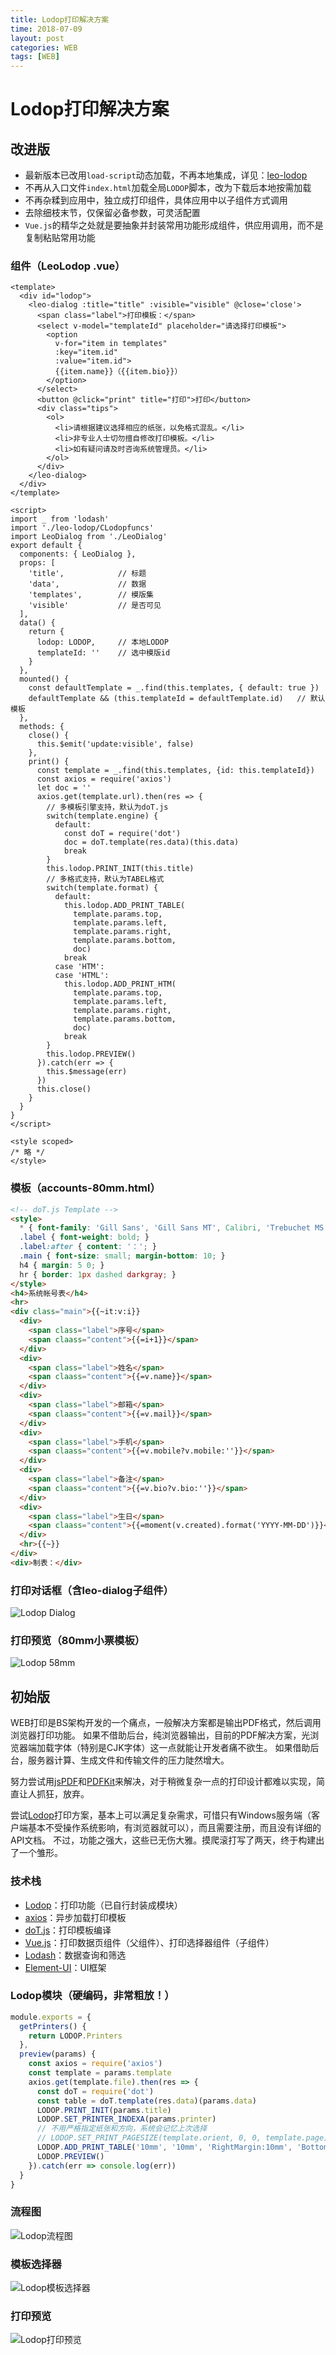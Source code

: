 ```yaml
---
title: Lodop打印解决方案
time: 2018-07-09
layout: post
categories: WEB
tags: [WEB]
---
```


# Lodop打印解决方案

## 改进版

- 最新版本已改用`load-script`动态加载，不再本地集成，详见：[leo-lodop](https://axolo.github.io/leovue/api/leo-lodop.html)
- 不再从入口文件`index.html`加载全局`LODOP`脚本，改为下载后本地按需加载
- 不再杂糅到应用中，独立成打印组件，具体应用中以子组件方式调用
- 去除细枝末节，仅保留必备参数，可灵活配置
- `Vue.js`的精华之处就是要抽象并封装常用功能形成组件，供应用调用，而不是复制粘贴常用功能

### 组件（LeoLodop .vue）

```vue
<template>
  <div id="lodop">
    <leo-dialog :title="title" :visible="visible" @close='close'>
      <span class="label">打印模板：</span>
      <select v-model="templateId" placeholder="请选择打印模板">
        <option
          v-for="item in templates"
          :key="item.id"
          :value="item.id">
          {{item.name}}（{{item.bio}}）
        </option>
      </select>
      <button @click="print" title="打印">打印</button>
      <div class="tips">
        <ol>
          <li>请根据建议选择相应的纸张，以免格式混乱。</li>
          <li>非专业人士切勿擅自修改打印模板。</li>
          <li>如有疑问请及时咨询系统管理员。</li>
        </ol>
      </div>
    </leo-dialog>
  </div>
</template>

<script>
import _ from 'lodash'
import './leo-lodop/CLodopfuncs'
import LeoDialog from './LeoDialog'
export default {
  components: { LeoDialog },
  props: [
    'title',            // 标题
    'data',             // 数据
    'templates',        // 模版集
    'visible'           // 是否可见
  ],
  data() {
    return {
      lodop: LODOP,     // 本地LODOP
      templateId: ''    // 选中模版id
    }
  },
  mounted() {
    const defaultTemplate = _.find(this.templates, { default: true })
    defaultTemplate && (this.templateId = defaultTemplate.id)   // 默认模板
  },
  methods: {
    close() {
      this.$emit('update:visible', false)
    },
    print() {
      const template = _.find(this.templates, {id: this.templateId})
      const axios = require('axios')
      let doc = ''
      axios.get(template.url).then(res => {
        // 多模板引擎支持，默认为doT.js
        switch(template.engine) {
          default:
            const doT = require('dot')
            doc = doT.template(res.data)(this.data)
            break
        }
        this.lodop.PRINT_INIT(this.title)
        // 多格式支持，默认为TABEL格式
        switch(template.format) {
          default:
            this.lodop.ADD_PRINT_TABLE(
              template.params.top,
              template.params.left,
              template.params.right,
              template.params.bottom,
              doc)
            break
          case 'HTM':
          case 'HTML':
            this.lodop.ADD_PRINT_HTM(
              template.params.top,
              template.params.left,
              template.params.right,
              template.params.bottom,
              doc)
            break
        }
        this.lodop.PREVIEW()
      }).catch(err => {
        this.$message(err)
      })
      this.close()
    }
  }
}
</script>

<style scoped>
/* 略 */
</style>
```

### 模板（accounts-80mm.html）

```html
<!-- doT.js Template -->
<style>
  * { font-family: 'Gill Sans', 'Gill Sans MT', Calibri, 'Trebuchet MS', sans-serif; }
  .label { font-weight: bold; }
  .label:after { content: '：'; }
  .main { font-size: small; margin-bottom: 10; }
  h4 { margin: 5 0; }
  hr { border: 1px dashed darkgray; }
</style>
<h4>系统帐号表</h4>
<hr>
<div class="main">{{~it:v:i}}
  <div>
    <span class="label">序号</span>
    <span claass="content">{{=i+1}}</span>
  </div>
  <div>
    <span class="label">姓名</span>
    <span claass="content">{{=v.name}}</span>
  </div>
  <div>
    <span class="label">邮箱</span>
    <span claass="content">{{=v.mail}}</span>
  </div>
  <div>
    <span class="label">手机</span>
    <span claass="content">{{=v.mobile?v.mobile:''}}</span>
  </div>
  <div>
    <span class="label">备注</span>
    <span claass="content">{{=v.bio?v.bio:''}}</span>
  </div>
  <div>
    <span class="label">生日</span>
    <span claass="content">{{=moment(v.created).format('YYYY-MM-DD')}}</span>
  </div>
  <hr>{{~}}
</div>
<div>制表：</div>
```

### 打印对话框（含leo-dialog子组件）

![Lodop Dialog](./files/lodop-dialog.png)

### 打印预览（80mm小票模板）

![Lodop 58mm](./files/lodop-80mm.png)

## 初始版

WEB打印是BS架构开发的一个痛点，一般解决方案都是输出PDF格式，然后调用浏览器打印功能。
如果不借助后台，纯浏览器输出，目前的PDF解决方案，光浏览器端加载字体（特别是CJK字体）这一点就能让开发者痛不欲生。
如果借助后台，服务器计算、生成文件和传输文件的压力陡然增大。

努力尝试用[jsPDF](https://github.com/MrRio/jsPDF)和[PDFKit](http://pdfkit.org/)来解决，对于稍微复杂一点的打印设计都难以实现，简直让人抓狂，放弃。

尝试[Lodop](http://www.lodop.net/)打印方案，基本上可以满足复杂需求，可惜只有Windows服务端（客户端基本不受操作系统影响，有浏览器就可以），而且需要注册，而且没有详细的API文档。
不过，功能之强大，这些已无伤大雅。摸爬滚打写了两天，终于构建出了一个雏形。

### 技术栈

- [Lodop](http://www.lodop.net/)：打印功能（已自行封装成模块）
- [axios](https://github.com/axios/axios)：异步加载打印模板
- [doT.js](https://github.com/olado/doT)：打印模板编译
- [Vue.js](https://cn.vuejs.org/)：打印数据页组件（父组件）、打印选择器组件（子组件）
- [Lodash](https://github.com/lodash/lodash)：数据查询和筛选
- [Element-UI](http://element-cn.eleme.io)：UI框架

### Lodop模块（硬编码，非常粗放！）

```js
module.exports = {
  getPrinters() {
    return LODOP.Printers
  },
  preview(params) {
    const axios = require('axios')
    const template = params.template
    axios.get(template.file).then(res => {
      const doT = require('dot')
      const table = doT.template(res.data)(params.data)
      LODOP.PRINT_INIT(params.title)
      LODOP.SET_PRINTER_INDEXA(params.printer)
      // 不用严格指定纸张和方向，系统会记忆上次选择
      // LODOP.SET_PRINT_PAGESIZE(template.orient, 0, 0, template.page)
      LODOP.ADD_PRINT_TABLE('10mm', '10mm', 'RightMargin:10mm', 'BottomMargin:10mm', table)
      LODOP.PREVIEW()
    }).catch(err => console.log(err))
  }
}
```

### 流程图

![Lodop流程图](./files/lodop-flowchart.png)

### 模板选择器

![Lodop模板选择器](./files/lodop-selector.png)

### 打印预览

![Lodop打印预览](./files/lodop-preview.png)
